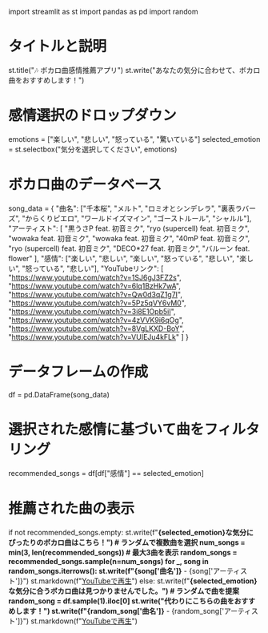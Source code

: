 import streamlit as st
import pandas as pd
import random

# タイトルと説明
st.title("🎶 ボカロ曲感情推薦アプリ")
st.write("あなたの気分に合わせて、ボカロ曲をおすすめします！")

# 感情選択のドロップダウン
emotions = ["楽しい", "悲しい", "怒っている", "驚いている"]
selected_emotion = st.selectbox("気分を選択してください", emotions)

# ボカロ曲のデータベース
song_data = {
    "曲名": ["千本桜", "メルト", "ロミオとシンデレラ", "裏表ラバーズ", "からくりピエロ", "ワールドイズマイン", "ゴーストルール", "シャルル"],
    "アーティスト": [
        "黒うさP feat. 初音ミク", "ryo (supercell) feat. 初音ミク", "wowaka feat. 初音ミク", "wowaka feat. 初音ミク",
        "40mP feat. 初音ミク", "ryo (supercell) feat. 初音ミク", "DECO*27 feat. 初音ミク", "バルーン feat. flower"
    ],
    "感情": ["楽しい", "悲しい", "楽しい", "怒っている", "悲しい", "楽しい", "怒っている", "悲しい"],
    "YouTubeリンク": [
        "https://www.youtube.com/watch?v=1SJ6gJ3FZ2s", "https://www.youtube.com/watch?v=6lq1BzHk7wA", "https://www.youtube.com/watch?v=Qw0d3qZ1g7I",
        "https://www.youtube.com/watch?v=5Pz5qVY6vM0", "https://www.youtube.com/watch?v=3i8E1Opb5iI", "https://www.youtube.com/watch?v=4zVVK9i6qOg",
        "https://www.youtube.com/watch?v=8VgLKXD-BoY", "https://www.youtube.com/watch?v=VUIEJu4kFLk"
    ]
}

# データフレームの作成
df = pd.DataFrame(song_data)

# 選択された感情に基づいて曲をフィルタリング
recommended_songs = df[df["感情"] == selected_emotion]

# 推薦された曲の表示
if not recommended_songs.empty:
    st.write(f"**{selected_emotion}**な気分にぴったりのボカロ曲はこちら！")
    # ランダムで複数曲を選択
    num_songs = min(3, len(recommended_songs))  # 最大3曲を表示
    random_songs = recommended_songs.sample(n=num_songs)
    for _, song in random_songs.iterrows():
        st.write(f"**{song['曲名']}** - {song['アーティスト']}")
        st.markdown(f"[YouTubeで再生]({song['YouTubeリンク']})")
else:
    st.write(f"**{selected_emotion}**な気分に合うボカロ曲は見つかりませんでした。")
    # ランダムで曲を提案
    random_song = df.sample(1).iloc[0]
    st.write("代わりにこちらの曲をおすすめします！")
    st.write(f"**{random_song['曲名']}** - {random_song['アーティスト']}")
    st.markdown(f"[YouTubeで再生]({random_song['YouTubeリンク']})")
